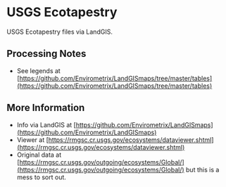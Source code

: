 # USGS Ecotapestry

USGS Ecotapestry files via LandGIS.

## Processing Notes

* See legends at [https://github.com/Envirometrix/LandGISmaps/tree/master/tables](https://github.com/Envirometrix/LandGISmaps/tree/master/tables)

## More Information

* Info via LandGIS at [https://github.com/Envirometrix/LandGISmaps](https://github.com/Envirometrix/LandGISmaps)
* Viewer at [https://rmgsc.cr.usgs.gov/ecosystems/dataviewer.shtml](https://rmgsc.cr.usgs.gov/ecosystems/dataviewer.shtml)
* Original data at [https://rmgsc.cr.usgs.gov/outgoing/ecosystems/Global/](https://rmgsc.cr.usgs.gov/outgoing/ecosystems/Global/) but this is a mess to sort out.


